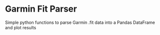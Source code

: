 # Garmin Fit Parser
Simple python functions to parse Garmin .fit data into a Pandas DataFrame and plot results